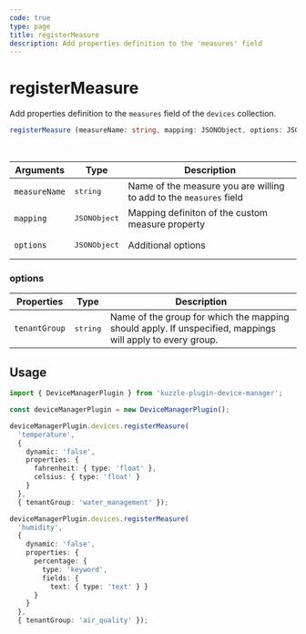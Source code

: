 ```yaml
---
code: true
type: page
title: registerMeasure
description: Add properties definition to the 'measures' field
---
```


# registerMeasure

Add properties definition to the `measures` field of the `devices` collection.


```ts
registerMeasure (measureName: string, mapping: JSONObject, options: JSONObject);
```

<br/>

| Arguments | Type                  | Description                                 |
|-----------|-----------------------|---------------------------------------------|
| `measureName` | <pre>string</pre> | Name of the measure you are willing to add to the `measures` field |
| `mapping` | <pre>JSONObject</pre> | Mapping definiton of the custom measure property |
| `options` | <pre>JSONObject</pre> | Additional options |

### options

| Properties | Type                  | Description                                 |
|-----------|-----------------------|---------------------------------------------|
| `tenantGroup` | <pre>string</pre> | Name of the group for which the mapping should apply. If unspecified, mappings will apply to every group. |

## Usage

```ts
import { DeviceManagerPlugin } from 'kuzzle-plugin-device-manager';

const deviceManagerPlugin = new DeviceManagerPlugin();

deviceManagerPlugin.devices.registerMeasure(
  'temperature',
  {
    dynamic: 'false',
    properties: {
      fahrenheit: { type: 'float' },
      celsius: { type: 'float' }
    }
  },
  { tenantGroup: 'water_management' });

deviceManagerPlugin.devices.registerMeasure(
  'humidity',
  {
    dynamic: 'false',
    properties: {
      percentage: {
        type: 'keyword',
        fields: {
          text: { type: 'text' } }
      }
    }
  },
  { tenantGroup: 'air_quality' });
```